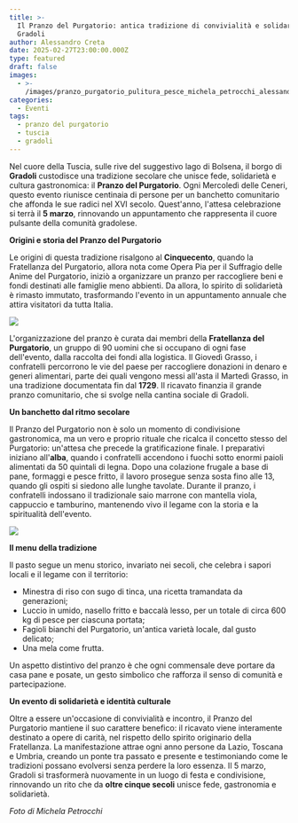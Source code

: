 ```yaml
---
title: >-
  Il Pranzo del Purgatorio: antica tradizione di convivialità e solidarietà a
  Gradoli
author: Alessandro Creta
date: 2025-02-27T23:00:00.000Z
type: featured
draft: false
images:
  - >-
    /images/pranzo_purgatorio_pulitura_pesce_michela_petrocchi_alessandro_creta.jpg.webp
categories:
  - Eventi
tags:
  - pranzo del purgatorio
  - tuscia
  - gradoli
---
```


Nel cuore della Tuscia, sulle rive del suggestivo lago di Bolsena, il borgo di **Gradoli** custodisce una tradizione secolare che unisce fede, solidarietà e cultura gastronomica: il **Pranzo del Purgatorio**. Ogni Mercoledì delle Ceneri, questo evento riunisce centinaia di persone per un banchetto comunitario che affonda le sue radici nel XVI secolo. Quest'anno, l'attesa celebrazione si terrà il **5 marzo**, rinnovando un appuntamento che rappresenta il cuore pulsante della comunità gradolese.

**Origini e storia del Pranzo del Purgatorio**

Le origini di questa tradizione risalgono al **Cinquecento**, quando la Fratellanza del Purgatorio, allora nota come Opera Pia per il Suffragio delle Anime del Purgatorio, iniziò a organizzare un pranzo per raccogliere beni e fondi destinati alle famiglie meno abbienti. Da allora, lo spirito di solidarietà è rimasto immutato, trasformando l'evento in un appuntamento annuale che attira visitatori da tutta Italia.

![](</images/pranzo_purgatorio_gradoli_michela_petrocchi_tuscia_alessandro_creta copia.jpg.webp>)

L'organizzazione del pranzo è curata dai membri della **Fratellanza del Purgatorio**, un gruppo di 90 uomini che si occupano di ogni fase dell'evento, dalla raccolta dei fondi alla logistica. Il Giovedì Grasso, i confratelli percorrono le vie del paese per raccogliere donazioni in denaro e generi alimentari, parte dei quali vengono messi all'asta il Martedì Grasso, in una tradizione documentata fin dal **1729**. Il ricavato finanzia il grande pranzo comunitario, che si svolge nella cantina sociale di Gradoli.

**Un banchetto dal ritmo secolare**

Il Pranzo del Purgatorio non è solo un momento di condivisione gastronomica, ma un vero e proprio rituale che ricalca il concetto stesso del Purgatorio: un'attesa che precede la gratificazione finale. I preparativi iniziano all'**alba**, quando i confratelli accendono i fuochi sotto enormi paioli alimentati da 50 quintali di legna. Dopo una colazione frugale a base di pane, formaggi e pesce fritto, il lavoro prosegue senza sosta fino alle 13, quando gli ospiti si siedono alle lunghe tavolate. Durante il pranzo, i confratelli indossano il tradizionale saio marrone con mantella viola, cappuccio e tamburino, mantenendo vivo il legame con la storia e la spiritualità dell'evento.

![](/images/gradoli-borgo-bolsena.jpg)

**Il menu della tradizione**

Il pasto segue un menu storico, invariato nei secoli, che celebra i sapori locali e il legame con il territorio:

* Minestra di riso con sugo di tinca, una ricetta tramandata da generazioni;
* Luccio in umido, nasello fritto e baccalà lesso, per un totale di circa 600 kg di pesce per ciascuna portata;
* Fagioli bianchi del Purgatorio, un'antica varietà locale, dal gusto delicato;
* Una mela come frutta.

Un aspetto distintivo del pranzo è che ogni commensale deve portare da casa pane e posate, un gesto simbolico che rafforza il senso di comunità e partecipazione.

**Un evento di solidarietà e identità culturale**

Oltre a essere un'occasione di convivialità e incontro, il Pranzo del Purgatorio mantiene il suo carattere benefico: il ricavato viene interamente destinato a opere di carità, nel rispetto dello spirito originario della Fratellanza. La manifestazione attrae ogni anno persone da Lazio, Toscana e Umbria, creando un ponte tra passato e presente e testimoniando come le tradizioni possano evolversi senza perdere la loro essenza. Il 5 marzo, Gradoli si trasformerà nuovamente in un luogo di festa e condivisione, rinnovando un rito che da **oltre cinque secoli** unisce fede, gastronomia e solidarietà.

*Foto di Michela Petrocchi*
